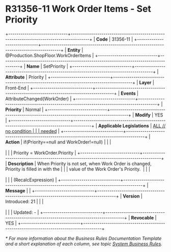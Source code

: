 ﻿---
erp.type: front-end-business-rule
erp.entity: Production.ShopFloor.WorkOrderItems
---

# R31356-11 Work Order Items - Set Priority
+-----------------------------+---------------------------------------------------------------------------------------+
| **Code**                    | 31356-11                                                                              |
+-----------------------------+---------------------------------------------------------------------------------------+
| **Entity**                  | @Production.ShopFloor.WorkOrderItems                                                  |
+-----------------------------+---------------------------------------------------------------------------------------+
| **Name**                    | SetPriority                                                                           |
+-----------------------------+---------------------------------------------------------------------------------------+
| **Attribute**               | Priority                                                                              |
+-----------------------------+---------------------------------------------------------------------------------------+
| **Layer**                   | Front-End                                                                             |
+-----------------------------+---------------------------------------------------------------------------------------+
| **Events**                  | AttributeChanged(WorkOrder)                                                           |
+-----------------------------+---------------------------------------------------------------------------------------+
| **Priority**                | Normal                                                                                |
+-----------------------------+---------------------------------------------------------------------------------------+
| **Modify**                  | YES                                                                                   |
+-----------------------------+---------------------------------------------------------------------------------------+
| **Applicable Legislations** | [ALL // no condition                                                                  |
|                             | needed](xref:applicable-legislations)                                                 |
+-----------------------------+---------------------------------------------------------------------------------------+
| **Action**                  | if(Priority==null and WorkOrder!=null)                                                |
|                             | <br/><br/>                                                                            |
|                             | Priority = WorkOrder.Priority                                                         |
+-----------------------------+---------------------------------------------------------------------------------------+
| **Description**             | When Priority is not set, when Work Order is changed, Priority is filled in with the  |
|                             | value of the Work Order\'s Priority.                                                  |
|                             | <br/><br/>                                                                            |
|                             | (RecalcExpression)                                                                    |
+-----------------------------+---------------------------------------------------------------------------------------+
| **Message**                 |                                                                                       |
+-----------------------------+---------------------------------------------------------------------------------------+
| **Version**                 | Introduced: 21                                                                        |
|                             | <br/><br/>                                                                            |
|                             | Updated: -                                                                            |
+-----------------------------+---------------------------------------------------------------------------------------+
| **Revocable**               | YES                                                                                   |
+-----------------------------+---------------------------------------------------------------------------------------+

*\* For more information about the Business Rules Documentation Template and a short explanation of each column, see
topic [System Business Rules](../templates/template-description-system-business-rules.md).*
